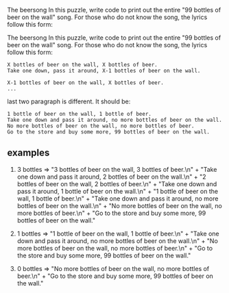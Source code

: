 The beersong
In this puzzle, write code to print out the entire "99 bottles of beer on the wall" song.
For those who do not know the song, the lyrics follow this form:

The beersong
In this puzzle, write code to print out the entire "99 bottles of beer on the wall" song.
For those who do not know the song, the lyrics follow this form:

    X bottles of beer on the wall, X bottles of beer.
    Take one down, pass it around, X-1 bottles of beer on the wall.

    X-1 bottles of beer on the wall, X bottles of beer.
    ...

last two paragraph is different. It should be:
    
    1 bottle of beer on the wall, 1 bottle of beer.
    Take one down and pass it around, no more bottles of beer on the wall.
    No more bottles of beer on the wall, no more bottles of beer.
    Go to the store and buy some more, 99 bottles of beer on the wall.
    
    
## examples

1. 3 bottles => "3 bottles of beer on the wall, 3 bottles of beer.\n" +
             "Take one down and pass it around, 2 bottles of beer on the wall.\n" +
             "2 bottles of beer on the wall, 2 bottles of beer.\n" +
             "Take one down and pass it around, 1 bottle of beer on the wall.\n" +
             "1 bottle of beer on the wall, 1 bottle of beer.\n" +
             "Take one down and pass it around, no more bottles of beer on the wall.\n" +
             "No more bottles of beer on the wall, no more bottles of beer.\n" +
             "Go to the store and buy some more, 99 bottles of beer on the wall."

3. 1 bottles =>
             "1 bottle of beer on the wall, 1 bottle of beer.\n" +
             "Take one down and pass it around, no more bottles of beer on the wall.\n" +
             "No more bottles of beer on the wall, no more bottles of beer.\n" +
             "Go to the store and buy some more, 99 bottles of beer on the wall."
4. 0 bottles =>
             "No more bottles of beer on the wall, no more bottles of beer.\n" +
             "Go to the store and buy some more, 99 bottles of beer on the wall."





    

